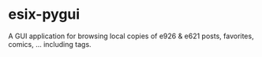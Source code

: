 # esix-pygui
A GUI application for browsing local copies of e926 &amp; e621 posts, favorites, comics, ... including tags.
